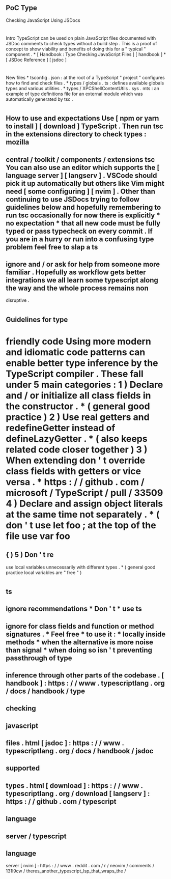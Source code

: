 #
PoC
Type
-
Checking
JavaScript
Using
JSDocs
#
#
Intro
TypeScript
can
be
used
on
plain
JavaScript
files
documented
with
JSDoc
comments
to
check
types
without
a
build
step
.
This
is
a
proof
of
concept
to
show
viability
and
benefits
of
doing
this
for
a
"
typical
"
component
.
*
[
Handbook
:
Type
Checking
JavaScript
Files
]
[
handbook
]
*
[
JSDoc
Reference
]
[
jsdoc
]
#
#
New
files
*
tsconfig
.
json
:
at
the
root
of
a
TypeScript
"
project
"
configures
how
to
find
and
check
files
.
*
types
/
globals
.
ts
:
defines
available
globals
types
and
various
utilities
.
*
types
/
XPCShellContentUtils
.
sys
.
mts
:
an
example
of
type
definitions
file
for
an
external
module
which
was
automatically
generated
by
tsc
.
#
#
How
to
use
and
expectations
Use
[
npm
or
yarn
to
install
]
[
download
]
TypeScript
.
Then
run
tsc
in
the
extensions
directory
to
check
types
:
mozilla
-
central
/
toolkit
/
components
/
extensions
tsc
You
can
also
use
an
editor
which
supports
the
[
language
server
]
[
langserv
]
.
VSCode
should
pick
it
up
automatically
but
others
like
Vim
might
need
[
some
configuring
]
[
nvim
]
.
Other
than
continuing
to
use
JSDocs
trying
to
follow
guidelines
below
and
hopefully
remembering
to
run
tsc
occasionally
for
now
there
is
explicitly
*
no
expectation
*
that
all
new
code
must
be
fully
typed
or
pass
typecheck
on
every
commit
.
If
you
are
in
a
hurry
or
run
into
a
confusing
type
problem
feel
free
to
slap
a
ts
-
ignore
and
/
or
ask
for
help
from
someone
more
familiar
.
Hopefully
as
workflow
gets
better
integrations
we
all
learn
some
typescript
along
the
way
and
the
whole
process
remains
non
-
disruptive
.
#
#
Guidelines
for
type
-
friendly
code
Using
more
modern
and
idiomatic
code
patterns
can
enable
better
type
inference
by
the
TypeScript
compiler
.
These
fall
under
5
main
categories
:
1
)
Declare
and
/
or
initialize
all
class
fields
in
the
constructor
.
*
(
general
good
practice
)
2
)
Use
real
getters
and
redefineGetter
instead
of
defineLazyGetter
.
*
(
also
keeps
related
code
closer
together
)
3
)
When
extending
don
'
t
override
class
fields
with
getters
or
vice
versa
.
*
https
:
/
/
github
.
com
/
microsoft
/
TypeScript
/
pull
/
33509
4
)
Declare
and
assign
object
literals
at
the
same
time
not
separately
.
*
(
don
'
t
use
let
foo
;
at
the
top
of
the
file
use
var
foo
=
{
)
5
)
Don
'
t
re
-
use
local
variables
unnecessarily
with
different
types
.
*
(
general
good
practice
local
variables
are
"
free
"
)
#
#
#
ts
-
ignore
recommendations
*
Don
'
t
*
use
ts
-
ignore
for
class
fields
and
function
or
method
signatures
.
*
Feel
free
*
to
use
it
:
*
locally
inside
methods
*
when
the
alternative
is
more
noise
than
signal
*
when
doing
so
isn
'
t
preventing
passthrough
of
type
-
inference
through
other
parts
of
the
codebase
.
[
handbook
]
:
https
:
/
/
www
.
typescriptlang
.
org
/
docs
/
handbook
/
type
-
checking
-
javascript
-
files
.
html
[
jsdoc
]
:
https
:
/
/
www
.
typescriptlang
.
org
/
docs
/
handbook
/
jsdoc
-
supported
-
types
.
html
[
download
]
:
https
:
/
/
www
.
typescriptlang
.
org
/
download
[
langserv
]
:
https
:
/
/
github
.
com
/
typescript
-
language
-
server
/
typescript
-
language
-
server
[
nvim
]
:
https
:
/
/
www
.
reddit
.
com
/
r
/
neovim
/
comments
/
131l9cw
/
theres_another_typescript_lsp_that_wraps_the
/
